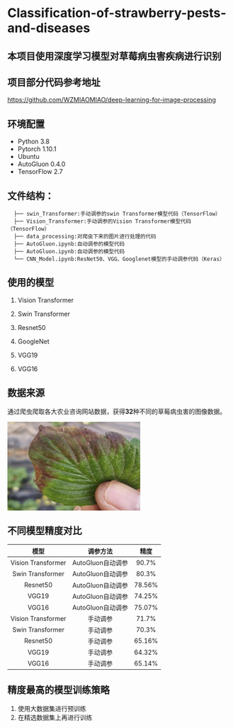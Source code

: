 # Classification-of-strawberry-pests-and-diseases

## 本项目使用深度学习模型对草莓病虫害疾病进行识别

## 项目部分代码参考地址

<https://github.com/WZMIAOMIAO/deep-learning-for-image-processing>

## 环境配置

* Python 3.8
* Pytorch 1.10.1
* Ubuntu
* AutoGluon 0.4.0
* TensorFlow 2.7

## 文件结构：
```
  ├── swin_Transformer:手动调参的swin Transformer模型代码（TensorFlow）
  ├── Vision_Transformer:手动调参的Vision Transformer模型代码（TensorFlow）
  ├── data_processing:对爬虫下来的图片进行处理的代码
  ├── AutoGluon.ipynb:自动调参的模型代码
  ├── AutoGluon.ipynb:自动调参的模型代码
  └── CNN_Model.ipynb:ResNet50、VGG、Googlenet模型的手动调参代码（Keras）
```

## 使用的模型

1. Vision Transformer

2. Swin Transformer

3. Resnet50

4. GoogleNet

5. VGG19

6. VGG16

## 数据来源

通过爬虫爬取各大农业咨询网站数据，获得**32**种不同的草莓病虫害的图像数据。
<!-- ![草莓疾病——冻害](Example.jpg =100x100)  -->
 <img src="Example.jpg" width = "300" height = "200" alt="草莓疾病——冻害" align=center />

## 不同模型精度对比

|模型|调参方法|精度|
|:------:|:------:|:------:|
|Vision Transformer|AutoGluon自动调参|90.7%|
|Swin Transformer|AutoGluon自动调参|80.3%|
|Resnet50|AutoGluon自动调参|78.56%|
|VGG19|AutoGluon自动调参|74.25%|
|VGG16|AutoGluon自动调参|75.07%|
|Vision Transformer|手动调参|71.7%|
|Swin Transformer|手动调参|70.3%|
|Resnet50|手动调参|65.16%|
|VGG19|手动调参|64.32%|
|VGG16|手动调参|65.14%|

## 精度最高的模型训练策略

1. 使用大数据集进行预训练
2. 在精选数据集上再进行训练

